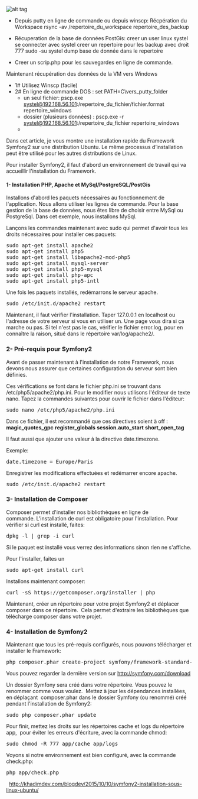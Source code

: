 ![alt tag](https://cloud.githubusercontent.com/assets/3968618/9588666/d029268e-5029-11e5-8a0c-41ecd04207f4.png)
- Depuis putty en ligne de commande ou depuis winscp: Récpération du Workspace
		rsync -av /repertoire_du_workspace repertoire_des_backup

- Récuperation de la base de données PostGis:
		creer un user linux systel 
		se connecter avec systel
		creer un repertoire pour les backup avec droit 777
		sudo -su systel
		dump base de donnée dans le repertoire
- Creer un scrip.php pour les sauvegardes en ligne de commande. 


Maintenant récupération des données de la VM vers Windows

- 1# Utilisez Winscp (facile)
- 2# En ligne de commande DOS : set PATH=C\vers_putty_folder
	* un seul fichier: pscp.exe systel@192.168.56.101:/repertoire_du_fichier/fichier.format repertoire_windows
	* dossier (plusieurs données) :  pscp.exe -r  systel@192.168.56.101:/repertoire_du_fichier  repertoire_windows
	* 
	
Dans cet article, je vous montre une installation rapide du Framework Symfony2 sur une distribution Ubuntu. Le même processus d’installation peut être utilisé pour les autres distributions de Linux.

Pour installer Symfony2, il faut d'abord un environnement de travail qui va accueillir l'installation du Framework.
<h4><strong>1- Installation PHP, Apache et MySql/PostgreSQL/PostGis</strong></h4>
Installons d'abord les paquets nécessaires au fonctionnement de l'application. Nous allons utiliser les lignes de commande. Pour la base gestion de la base de données, nous êtes libre de choisir entre MySql ou PostgreSql. Dans cet exemple, nous installons MySql.

Lançons les commandes maintenant avec sudo qui permet d'avoir tous les droits nécessaires pour installer ces paquets:
<pre class="lang:default decode:true">sudo apt-get install apache2
sudo apt-get install php5
sudo apt-get install libapache2-mod-php5
sudo apt-get install mysql-server
sudo apt-get install php5-mysql
sudo apt-get install php-apc
sudo apt-get install php5-intl
</pre>
Une fois les paquets installés, redémarrons le serveur apache.
<pre class="lang:default decode:true">sudo /etc/init.d/apache2 restart
</pre>
Maintenant, il faut vérifier l'installation. Taper 127.0.0.1 en localhost ou l'adresse de votre serveur si vous en utiliser un. Une page vous dira si ça marche ou pas. Si tel n'est pas le cas, vérifier le fichier error.log, pour en connaître la raison, situé dans le répertoire var/log/apache2/.
<h3>2- Pré-requis pour Symfony2</h3>
Avant de passer maintenant à l'installation de notre Framework, nous devons nous assurer que certaines configuration du serveur sont bien définies.

Ces vérifications se font dans le fichier php.ini se trouvant dans /etc/php5/apache2/php.ini. Pour le modifier nous utilisons l'éditeur de texte nano. Tapez la commandes suivantes pour ouvrir le fichier dans l'éditeur:
<pre class="lang:default decode:true">sudo nano /etc/php5/apache2/php.ini</pre>
Dans ce fichier, il est recommandé que ces directives soient à off :
<strong>magic_quotes_gpc</strong>
<strong>register_globals</strong>
<strong>session.auto_start</strong>
<strong>short_open_tag</strong>

Il faut aussi que ajouter une valeur à la directive date.timezone.

Exemple:
<pre class="lang:default decode:true ">date.timezone = Europe/Paris</pre>
Enregistrer les modifications effectuées et redémarrer encore apache.
<pre class="lang:default decode:true ">sudo /etc/init.d/apache2 restart</pre>
<h3>3- Installation de Composer</h3>
Composer permet d'installer nos bibliothèques en ligne de commande. L'installation de curl est obligatoire pour l'installation. Pour vérifier si curl est installé, faites:
<pre class="lang:default decode:true ">dpkg -l | grep -i curl</pre>
Si le paquet est installé vous verrez des informations sinon rien ne s'affiche.

Pour l'installer, faites un
<pre class="lang:default decode:true ">sudo apt-get install curl</pre>
Installons maintenant composer:
<pre class="lang:default decode:true ">curl -sS https://getcomposer.org/installer | php</pre>
Maintenant, créer un répertoire pour votre projet Symfony2 et déplacer composer dans ce répertoire.  Cela permet d'extraire les bibliothèques que télécharge composer dans votre projet.
<h3>4- Installation de Symfony2</h3>
Maintenant que tous les pré-requis configurés, nous pouvons télécharger et installer le Framework:
<pre class="lang:default decode:true">php composer.phar create-project symfony/framework-standard-edition Symfony 2.7</pre>
Vous pouvez regarder la dernière version sur <a href="http://symfony.com/download">http://symfony.com/download</a>

Un dossier Symfony sera créé dans votre répertoire. Vous pouvez le renommer comme vous voulez.  Mettez à jour les dépendances installées, en déplaçant  composer.phar dans le dossier Symfony (ou renommé) créé pendant l'installation de Symfony2:
<pre class="lang:default decode:true ">sudo php composer.phar update</pre>
Pour finir, mettez les droits sur les répertoires cache et logs du répertoire app,  pour éviter les erreurs d'écriture, avec la commande chmod:
<pre class="lang:default decode:true ">sudo chmod -R 777 app/cache app/logs</pre>
Voyons si notre environnement est bien configuré, avec la commande check.php:
<pre class="lang:default decode:true ">php app/check.php</pre>
&nbsp;
http://khadimdev.com/blogdev/2015/10/10/symfony2-installation-sous-linux-ubuntu/

